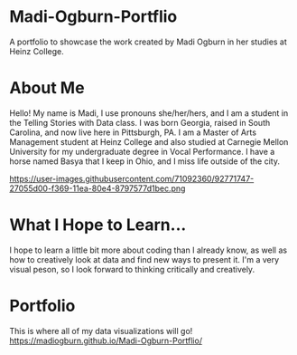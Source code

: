 # Madi-Ogburn-Portflio
A portfolio to showcase the work created by Madi Ogburn in her studies at Heinz College.

# About Me
Hello! My name is Madi, I use pronouns she/her/hers, and I am a student in the Telling Stories with Data class. I was born Georgia, raised in South Carolina, and now live here in Pittsburgh, PA. I am a Master of Arts Management student at Heinz College and also studied at Carnegie Mellon University for my undergraduate degree in Vocal Performance. I have a horse named Basya that I keep in Ohio, and I miss life outside of the city.

https://user-images.githubusercontent.com/71092360/92771747-27055d00-f369-11ea-80e4-8797577d1bec.png

# What I Hope to Learn...
I hope to learn a little bit more about coding than I already know, as well as how to creatively look at data and find new ways to present it. I'm a very visual peson, so I look forward to thinking critically and creatively. 

# Portfolio
This is where all of my data visualizations will go! 
https://madiogburn.github.io/Madi-Ogburn-Portflio/
